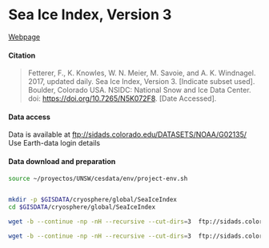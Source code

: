# Sea Ice Index, Version 3

[Webpage](https://nsidc.org/data/G02135/versions/3)


#### Citation
> Fetterer, F., K. Knowles, W. N. Meier, M. Savoie, and A. K. Windnagel. 2017, updated daily. Sea Ice Index, Version 3. [Indicate subset used]. Boulder, Colorado USA. NSIDC: National Snow and Ice Data Center. doi: https://doi.org/10.7265/N5K072F8. [Date Accessed].

#### Data access

Data is available at ftp://sidads.colorado.edu/DATASETS/NOAA/G02135/
Use Earth-data login details


#### Data download and preparation

```sh
source ~/proyectos/UNSW/cesdata/env/project-env.sh


mkdir -p $GISDATA/cryosphere/global/SeaIceIndex
cd $GISDATA/cryosphere/global/SeaIceIndex

wget -b --continue -np -nH --recursive --cut-dirs=3  ftp://sidads.colorado.edu/DATASETS/NOAA/G02135/north/monthly/geotiff/

wget -b --continue -np -nH --recursive --cut-dirs=3  ftp://sidads.colorado.edu/DATASETS/NOAA/G02135/south/monthly/geotiff/

```
